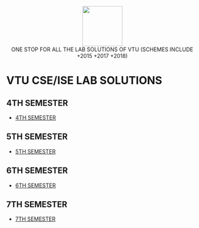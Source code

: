 <p align="center">
    <a href="https://github.com/AbhishekMali21">
        <img height=105 src="https://github.com/AbhishekMali21/VTU-CSE-LAB-SOLUTIONS/blob/master/VTU.jpg">
    </a>
    <br>ONE STOP FOR ALL THE LAB SOLUTIONS OF VTU (SCHEMES INCLUDE +2015 +2017 +2018) 
</p>

# VTU CSE/ISE LAB SOLUTIONS

## 4TH SEMESTER
* [4TH SEMESTER](4TH-SEMESTER)

## 5TH SEMESTER
* [5TH SEMESTER](5TH-SEMESTER)

## 6TH SEMESTER
* [6TH SEMESTER](6TH-SEMESTER)

## 7TH SEMESTER
* [7TH SEMESTER](7TH-SEMESTER)
